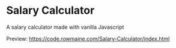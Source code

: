 # Salary Calculator

A salary calculator made with vanilla Javascript

Preview: 
https://code.rowmaine.com/Salary-Calculator/index.html
